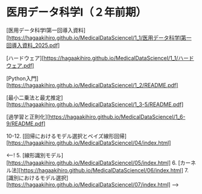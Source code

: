 # 医用データ科学I（２年前期）

[医用データ科学I第一回導入資料][https://hagaakihiro.github.io/MedicalDataScienceI/1_1/医用データ科学I第一回導入資料_2025.pdf]

[ハードウェア][https://hagaakihiro.github.io/MedicalDataScienceI/1_1/ハードウェア.pdf]

[Python入門][https://hagaakihiro.github.io/MedicalDataScienceI/1_2/README.pdf]

[最小二乗法と最尤推定][https://hagaakihiro.github.io/MedicalDataScienceI/1_3-5/README.pdf]

[過学習と正則化][https://hagaakihiro.github.io/MedicalDataScienceI/1_6-9/README.pdf]

10-12. [回帰におけるモデル選択とベイズ線形回帰][https://hagaakihiro.github.io/MedicalDataScienceI/04/index.html]

<--!
5. [線形識別モデル][https://hagaakihiro.github.io/MedicalDataScienceI/05/index.html]
6. [カーネル法][https://hagaakihiro.github.io/MedicalDataScienceI/06/index.html]
7. [識別におけるモデル選択][https://hagaakihiro.github.io/MedicalDataScienceI/07/index.html]
-->
